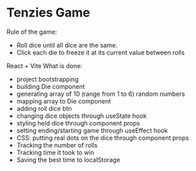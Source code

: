 # Tenzies Game

Rule of the game:

- Roll dice until all dice are the same.
- Click each die to freeze it at its current value between rolls

React + Vite
What is done:

- project bootstrapping
- building Die component
- generating array of 10 (range from 1 to 6) random numbers
- mapping array to Die component
- adding roll dice btn
- changing dice objects through useState hook
- styling held dice through component props
- setting ending/starting game through useEffect hook
- CSS: putting real dots on the dice through component props
- Tracking the number of rolls
- Tracking time it took to win
- Saving the best time to localStorage
